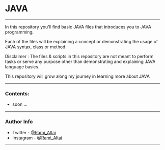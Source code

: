 # JAVA
---

In this repository you'll find basic JAVA files that introduces you to JAVA programming. 

Each of the files will be explaining a concept or demonstrating the usage of JAVA syntax, class or method.

Disclaimer : The files & scripts in this repository are not meant to perform tasks or serve any purpose other than demonstrating and explaining JAVA language basics.

This repository will grow along my journey in learning more about JAVA

---
### Contents:


- soon ...

---

### Author Info

- Twitter - [@Rami_Altai](https://twitter.com/rami_Altai)
- Instagram - [@Rami_Altai](https://www.instagram.com/rami_Altai)

---
